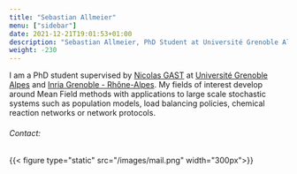 ```yaml
---
title: "Sebastian Allmeier"
menu: ["sidebar"]
date: 2021-12-21T19:01:53+01:00
description: "Sebastian Allmeier, PhD Student at Université Grenoble Alpes and Inria Grenoble - Rhône-Alpes, France"
weight: -230
---
```


I am a PhD student supervised by [Nicolas GAST] at [Université Grenoble Alpes] and [Inria Grenoble - Rhône-Alpes]. My fields of interest develop around Mean Field methods with applications to large scale stochastic systems such as population models, load balancing policies, chemical reaction networks or network protocols.


###### Contact:
{{< figure type="static" src="/images/mail.png" width="300px">}}



[Nicolas GAST]: http://polaris.imag.fr/nicolas.gast/index.html
[Université Grenoble Alpes]: https://www.univ-grenoble-alpes.fr/
[Inria Grenoble - Rhône-Alpes]: https://www.inria.fr/en/centre-inria-grenoble-rhone-alpes

[load balancing policies]: https://en.wikipedia.org/wiki/Load_balancing_(computing)
[population models]: https://en.wikipedia.org/wiki/Population_model 
[chemical reaction networks]: https://en.wikipedia.org/wiki/Chemical_reaction_network_theory
[network protocols]: https://en.wikipedia.org/wiki/Carrier-sense_multiple_access_with_collision_avoidance